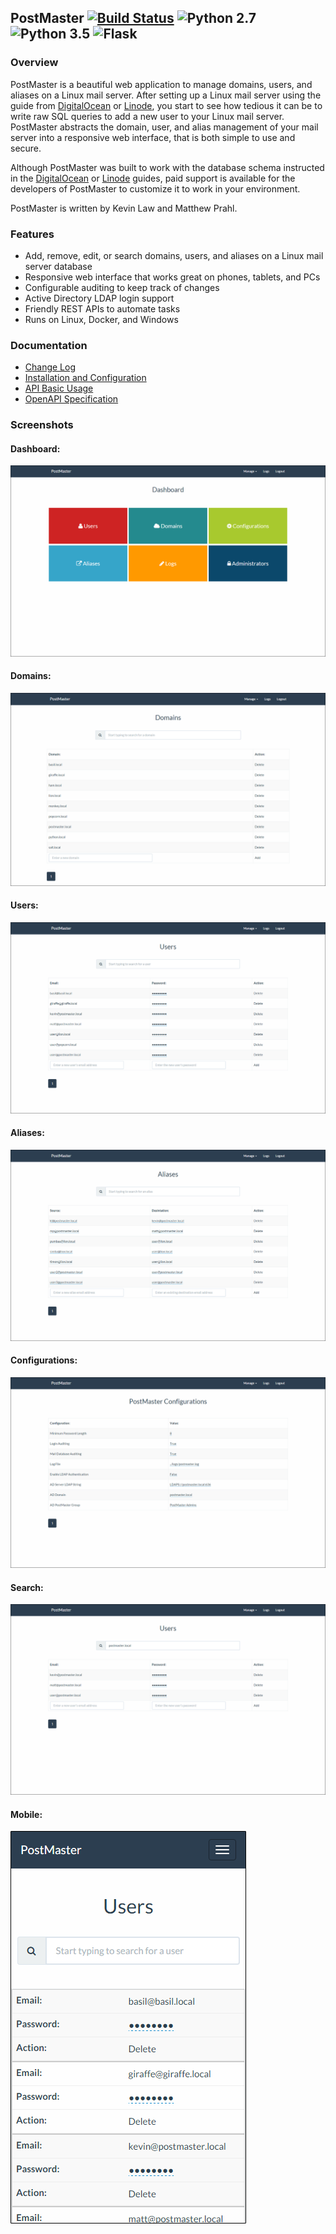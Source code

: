 ## PostMaster [![Build Status](https://travis-ci.org/StackFocus/PostMaster.svg?branch=master)](https://travis-ci.org/StackFocus/PostMaster) ![Python 2.7](https://img.shields.io/badge/python-2.7-blue.svg) ![Python 3.5](https://img.shields.io/badge/python-3.5-blue.svg) ![Flask](http://flask.pocoo.org/static/badges/made-with-flask-s.png)

### Overview

PostMaster is a beautiful web application to manage domains, users, and aliases on a Linux mail server.
After setting up a Linux mail server using the guide from [DigitalOcean](https://www.digitalocean.com/community/tutorials/how-to-configure-a-mail-server-using-postfix-dovecot-mysql-and-spamassassin) or [Linode](https://www.linode.com/docs/email/postfix/email-with-postfix-dovecot-and-mysql),
you start to see how tedious it can be to write raw SQL queries to add a new user to your Linux mail server.
PostMaster abstracts the domain, user, and alias management of your mail server into a responsive web interface, that is both simple to use and secure.

Although PostMaster was built to work with the database schema instructed in the [DigitalOcean](https://www.digitalocean.com/community/tutorials/how-to-configure-a-mail-server-using-postfix-dovecot-mysql-and-spamassassin) or [Linode](https://www.linode.com/docs/email/postfix/email-with-postfix-dovecot-and-mysql) guides,
paid support is available for the developers of PostMaster to customize it to work in your environment.

PostMaster is written by Kevin Law and Matthew Prahl.

### Features

* Add, remove, edit, or search domains, users, and aliases on a Linux mail server database
* Responsive web interface that works great on phones, tablets, and PCs
* Configurable auditing to keep track of changes
* Active Directory LDAP login support
* Friendly REST APIs to automate tasks
* Runs on Linux, Docker, and Windows

### Documentation

* [Change Log](https://stackfocus.github.io/PostMaster/ChangeLog/)
* [Installation and Configuration](https://stackfocus.github.io/PostMaster/)
* [API Basic Usage](http://stackfocus.github.io/PostMaster/API/ApiUsage/)
* [OpenAPI Specification](https://stackfocus.github.io/PostMaster/API/openAPI-spec.html)

### Screenshots

#### Dashboard:
![Dashboard](docs/imgs/Dashboard.png?raw=true)

#### Domains:
![Domains](docs/imgs/Domains.png?raw=true)

#### Users:
![Users](docs/imgs/Users.png?raw=true)

#### Aliases:
![Aliases](docs/imgs/Aliases.png?raw=true)

#### Configurations:
![Configurations](docs/imgs/Configurations.png?raw=true)

#### Search:
![Search](docs/imgs/Search.png?raw=true)

#### Mobile:
![Mobile](docs/imgs/Mobile.png?raw=true)

